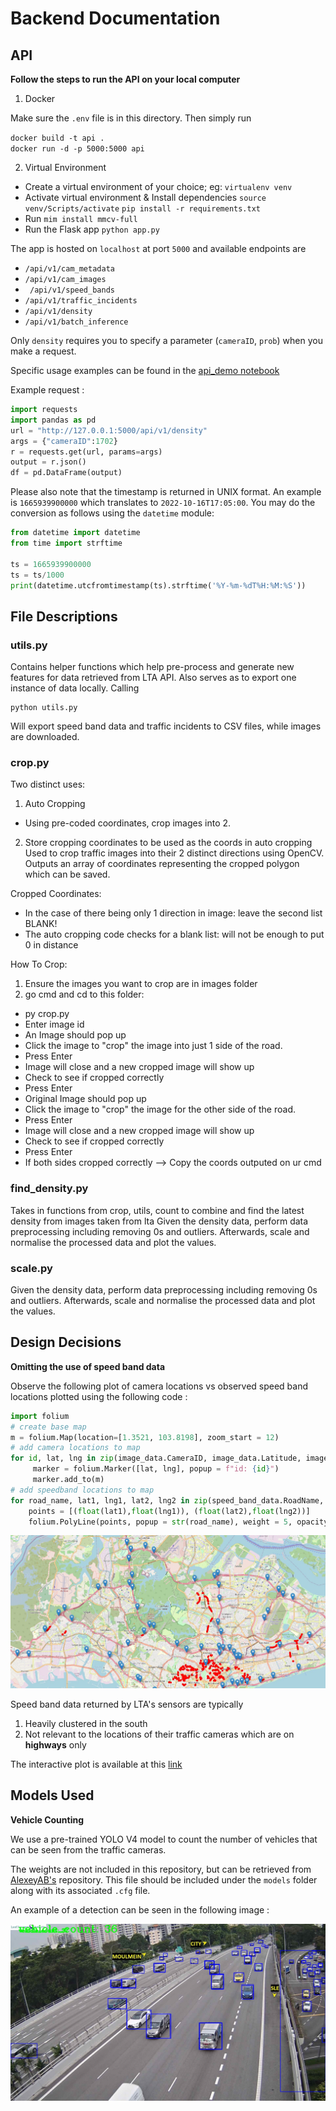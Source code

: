 # Backend Documentation

## API 

**Follow the steps to run the API on your local computer**

1. Docker

Make sure the ```.env``` file is in this directory. Then simply run  

```docker build -t api .```  
```docker run -d -p 5000:5000 api```

2. Virtual Environment

- Create a virtual environment of your choice; eg: 
```virtualenv venv```
- Activate virtual environment & Install dependencies
```source venv/Scripts/activate```
```pip install -r requirements.txt```
- Run ```mim install mmcv-full```
- Run the Flask app
```python app.py```

The app is hosted on ```localhost``` at port ```5000``` and available endpoints are
- ```/api/v1/cam_metadata```
- ```/api/v1/cam_images```
- ``` /api/v1/speed_bands```
- ```/api/v1/traffic_incidents```
- ```/api/v1/density```
- ```/api/v1/batch_inference```

Only ```density``` requires you to specify a parameter (```cameraID```, ```prob```) when you make a request.

Specific usage examples can be found in the [api_demo notebook](https://github.com/hewliyang/dsa3101-2210-14-lta/blob/main/backend/api_demo.ipynb)

Example request :

```python
import requests
import pandas as pd
url = "http://127.0.0.1:5000/api/v1/density"
args = {"cameraID":1702}
r = requests.get(url, params=args)
output = r.json()
df = pd.DataFrame(output)
```

Please also note that the timestamp is returned in UNIX format. An example is ```1665939900000``` which translates to ```2022-10-16T17:05:00```. You may do the conversion as follows using the ```datetime``` module:

```python
from datetime import datetime
from time import strftime

ts = 1665939900000
ts = ts/1000
print(datetime.utcfromtimestamp(ts).strftime('%Y-%m-%dT%H:%M:%S'))
```

## File Descriptions

### utils.py

Contains helper functions which help pre-process and generate new features for data retrieved from
LTA API. Also serves as to export one instance of data locally. Calling

```
python utils.py
```

Will export speed band data and traffic incidents to CSV files, while images are downloaded.

### crop.py

Two distinct uses:
1) Auto Cropping  
- Using pre-coded coordinates, crop images into 2.

2) Store cropping coordinates to be used as the coords in auto cropping  
Used to crop traffic images into their 2 distinct directions using OpenCV.  
Outputs an array of coordinates representing the cropped polygon which can be saved.  

Cropped Coordinates:
- In the case of there being only 1 direction in image: leave the second list BLANK!
- The auto cropping code checks for a blank list: will not be enough to put 0 in distance

How To Crop:
1) Ensure the images you want to crop are in images folder
2) go cmd and cd to this folder:
- py crop.py
- Enter image id
- An Image should pop up
- Click the image to "crop" the image into just 1 side of the road.
- Press Enter
- Image will close and a new cropped image will show up
- Check to see if cropped correctly
- Press Enter
- Original Image should pop up
- Click the image to "crop" the image for the other side of the road.
- Press Enter
- Image will close and a new cropped image will show up
- Check to see if cropped correctly
- Press Enter
- If both sides cropped correctly --> Copy the coords outputed on ur cmd


### find_density.py  
Takes in functions from crop, utils, count to combine and find the latest density from images taken from lta
Given the density data, perform data preprocessing including removing 0s and outliers. Afterwards, scale and normalise the processed data and plot the values.

### scale.py
Given the density data, perform data preprocessing including removing 0s and outliers. Afterwards, scale and normalise the processed data and plot the values.
## Design Decisions

**Omitting the use of speed band data**

Observe the following plot of camera locations vs observed speed band locations plotted using the following code :

```python
import folium
# create base map
m = folium.Map(location=[1.3521, 103.8198], zoom_start = 12)
# add camera locations to map
for id, lat, lng in zip(image_data.CameraID, image_data.Latitude, image_data.Longitude):
     marker = folium.Marker([lat, lng], popup = f"id: {id}")
     marker.add_to(m)
# add speedband locations to map
for road_name, lat1, lng1, lat2, lng2 in zip(speed_band_data.RoadName, speed_band_data.latitude1, speed_band_data.longitude1, speed_band_data.latitude2, speed_band_data.longitude2):
    points = [(float(lat1),float(lng1)), (float(lat2),float(lng2))]
    folium.PolyLine(points, popup = str(road_name), weight = 5, opacity = 1, color = "red").add_to(m)
```
![](./assets/map_road_plot.JPG)

Speed band data returned by LTA's sensors are typically 
1. Heavily clustered in the south 
2. Not relevant to the locations of their traffic cameras which are on **highways** only

The interactive plot is available at this [link](https://hewliyang.github.io/)

## Models Used

**Vehicle Counting**

We use a pre-trained YOLO V4 model to count the number of vehicles that can be seen from the traffic cameras.

The weights are not included in this repository, but can be retrieved from [AlexeyAB's](https://github.com/AlexeyAB/darknet/wiki/YOLOv4-model-zoo) repository. This file should be included under the ```models``` folder along with its associated ```.cfg``` file. 

An example of a detection can be seen in the following image :

![](./assets/sample_detection.jpg)
